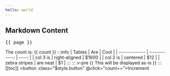 ```yaml
---
hello: world
---
```


<script setup>
import { ref } from 'vue'

const count = ref(0)
import { useData } from 'vitepress'

const { page } = useData()
</script>

## Markdown Content

<pre>{{ page }}</pre>

The count is: {{ count }}
:::info
| Tables | Are | Cool |
| ------------- | :-----------: | ----: |
| col 3 is | right-aligned | $1600 |
| col 2 is | centered | $12 |
| zebra stripes | are neat | $1 |
:::
::: v-pre
{{ This will be displayed as-is }}
:::
[[toc]]
<button :class="$style.button" @click="count++">Increment</button>

<style module>
.button {
  color: red;
  font-weight: bold;
}
</style>
